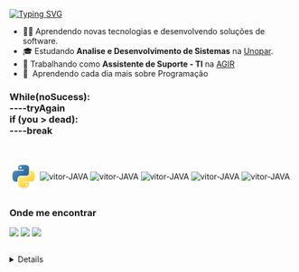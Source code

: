 [![Typing SVG](https://readme-typing-svg.herokuapp.com/?color=87CEFA&size=35&center=true&vCenter=true&width=1000&lines=Hello+World,+my+name+is+Vitor+Henrique;Welcome+to+my+GitHub+Profile!:%29)](https://git.io/typing-svg)

- 👩‍💻 Aprendendo novas tecnologias e desenvolvendo soluções de software.
- 🎓 Estudando **Analise e Desenvolvimento de Sistemas** na <a href="https://www.unopar.com.br/">Unopar</a>.
- 💼 Trabalhando como **Assistente de Suporte - TI** na <a href="https://www.agirsaude.org.br/">AGIR</a>
- 🌱 &nbsp;Aprendendo cada dia mais sobre Programação

<h3>While(noSucess):<br>
----tryAgain <br>
if (you > dead):<br>
----break </h3>	 

##

<div style="display: inline_block"><br>
    <img align="center" alt="vitor-Python" height="50" width="50" src="https://raw.githubusercontent.com/devicons/devicon/master/icons/python/python-original.svg">
    <img align="center" alt="vitor-JAVA" width='50' height='50' scr=<img src="https://icongr.am/devicon/html5-original.svg?size=128&color=currentColor" />    
    <img align="center" alt="vitor-JAVA" width='50' height='50' scr=<img src="https://icongr.am/devicon/css3-original.svg?size=128&color=currentColor" /> 
    <img align="center" alt="vitor-JAVA" width='50' height='50' scr=<img src="https://icongr.am/devicon/javascript-original.svg?size=128&color=currentColor" />    
    <img align="center" alt="vitor-JAVA" width='50' height='50' scr=<img src="https://icongr.am/devicon/mysql-original-wordmark.svg?size=128&color=currentColor" />
    <img align="center" alt="vitor-JAVA" width='50' height='50' src=<img src="https://icongr.am/devicon/react-original.svg?size=128&color=currentColor" />
          
</div>



##
<div><h3>Onde me encontrar</h3>
    <a href="https://instagram.com/vhenriqgo" target="_blank"><img src="https://img.shields.io/badge/-Instagram-%239990?style=for-the-badge&logo=instagram&logoColor=pink-purple" target="_blank"></a>
  <a href = "mailto:vitor2017go@gmail.com"><img src="https://img.shields.io/badge/-Gmail-%239990?style=for-the-badge&logo=gmail&logoColor=redblack" target="_blank"></a>
  <a href="https://www.linkedin.com/in/vitor-henrique-492738194/" target="_blank"><img src="https://img.shields.io/badge/-LinkedIn-%239990?style=for-the-badge&logo=linkedin&logoColor=blue" 
  target="_blank"></a>
   
</div> 

##
<details>
    <sumary>:zap: Github Stats</sumary>
    <div style="display: inline_block"><br>
        
![Anurag's GitHub stats](https://github-readme-stats.vercel.app/api?username=henriquestron&show_icons=true&theme=transparent)
</div>



